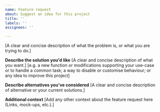 ```yaml
---
name: Feature request
about: Suggest an idea for this project
title: ''
labels: ''
assignees: ''

---
```


[A clear and concise description of what the problem is, or what you are trying to do.]

**Describe the solution you'd like**
[A clear and concise description of what you want.]
[e.g. a new function or modifications supporting your use-case or to handle a common task;
a way to disable or customise behaviour;
or any idea to improve this project]

**Describe alternatives you've considered**
[A clear and concise description of alternative or your current solutions.]

**Additional context**
[Add any other context about the feature request here (Links, mock-ups, etc.).]
